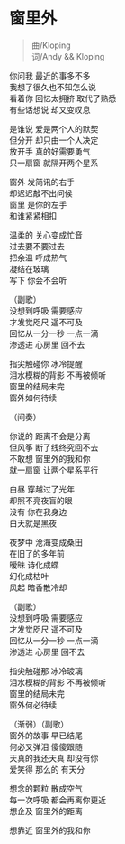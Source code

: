 # 窗里外

>曲/Kloping  
词/Andy && Kloping


你问我  最近的事多不多  
我想了很久也不知怎么说  
看着你  回忆太拥挤  取代了熟悉  
有些话想说  却又变叹息  

是谁说  爱是两个人的默契  
但分开  却只由一个人决定  
放开手  真的好需要勇气  
只一扇窗  就隔开两个星系  

窗外  发简讯的右手  
却迟迟敲不出问候  
窗里  是你的左手  
和谁紧紧相扣  

温柔的  关心变成忙音  
过去要不要过去  
把余温  呼成热气  
凝结在玻璃  
写下  你会不会听  


（副歌）  
没想到呼吸  需要感应  
才发觉咫尺  遥不可及  
回忆从一分一秒  一点一滴    
渗透进  心房里  回不去  

指尖触碰你  冰冷提醒  
泪水模糊的背影  不再被倾听  
窗里的结局未完  
窗外如何待续  

（间奏）

你说的  距离不会是分离  
但风筝  断了线终究回不去  
不敢想  窗里外的我和你  
就一扇窗  让两个星系平行  

白昼  穿越过了光年  
却照不亮夜盲的眼  
没有  你在我身边  
白天就是黑夜  

夜梦中  沧海变成桑田  
在旧了的多年前  
暧昧   诗化成蝶  
幻化成枯叶  
风起  暗香散冷却  




（副歌）  
没想到呼吸  需要感应  
才发觉咫尺  遥不可及  
回忆从一分一秒  一点一滴  
渗透进  心房里  回不去  

指尖触碰那  冰冷玻璃  
泪水模糊的背影  不再被倾听  
窗里的结局未完  
窗外何必待续  

（渐弱）（副歌）  
窗外的故事  早已结尾  
何必又弹泪  傻傻跟随  
天真的我还天真  却没有你  
爱笑得  那么的  有天分  

想念的颗粒  散成空气  
每一次呼吸  都会再离你更近  
想企及  窗里外的距离       

想靠近  窗里外的我和你  